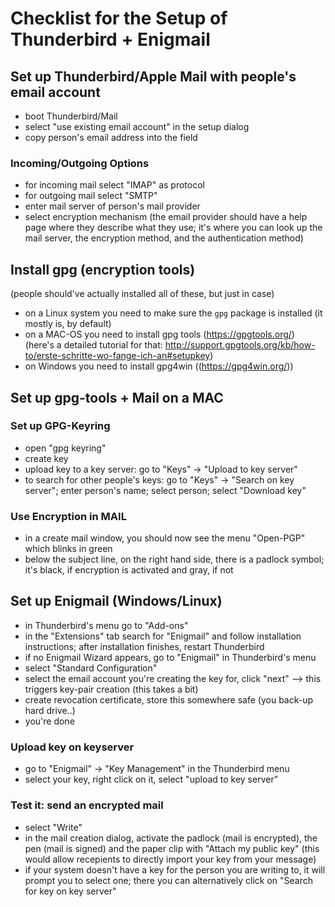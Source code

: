 # Checklist for the Setup of Thunderbird + Enigmail

## Set up Thunderbird/Apple Mail with people's email account

* boot Thunderbird/Mail
* select "use existing email account" in the setup dialog
* copy person's email address into the field

### Incoming/Outgoing Options

* for incoming mail select "IMAP" as protocol
* for outgoing mail select "SMTP"
* enter mail server of person's mail provider
* select encryption mechanism (the email provider should have a help page where
  they describe what they use; it's where you can look up the mail server, the
  encryption method, and the authentication method)

## Install gpg (encryption tools)
(people should've actually installed all of these, but just in case)

* on a Linux system you need to make sure the `gpg` package is installed (it
  mostly is, by default)
* on a MAC-OS you need to install gpg tools (https://gpgtools.org/)
  (here's a detailed tutorial for that:
  http://support.gpgtools.org/kb/how-to/erste-schritte-wo-fange-ich-an#setupkey)
* on Windows you need to install gpg4win ((https://gpg4win.org/))

## Set up gpg-tools + Mail on a MAC

### Set up GPG-Keyring

* open "gpg keyring"
* create key
* upload key to a key server: go to "Keys" -> "Upload to key server"
* to search for other people's keys: go to "Keys" -> "Search on key server";
  enter person's name; select person; select "Download key"

### Use Encryption in MAIL

* in a create mail window, you should now see the menu "Open-PGP" which blinks
 in green
* below the subject line, on the right hand side, there is a padlock symbol;
  it's black, if encryption is activated and gray, if not


## Set up Enigmail (Windows/Linux)

* in Thunderbird's menu go to "Add-ons"
* in the "Extensions" tab search for "Enigmail" and follow installation
  instructions; after installation finishes, restart Thunderbird
* if no Enigmail Wizard appears, go to "Enigmail" in Thunderbird's menu
* select "Standard Configuration"
* select the email account you're creating the key for, click "next" --> this
  triggers key-pair creation (this takes a bit)
* create revocation certificate, store this somewhere safe (you back-up hard
 drive..)
* you're done

### Upload key on keyserver

* go to "Enigmail" -> "Key Management" in the Thunderbird menu
* select your key, right click on it, select "upload to key server"

### Test it: send an encrypted mail

* select "Write"
* in the mail creation dialog, activate the padlock (mail is encrypted), the
  pen (mail is signed) and the paper clip with "Attach my public key" (this
  would allow recepients to directly import your key from your message)
* if your system doesn't have a key for the person you are writing to, it will
  prompt you to select one; there you can alternatively click on "Search for
  key on key server"
